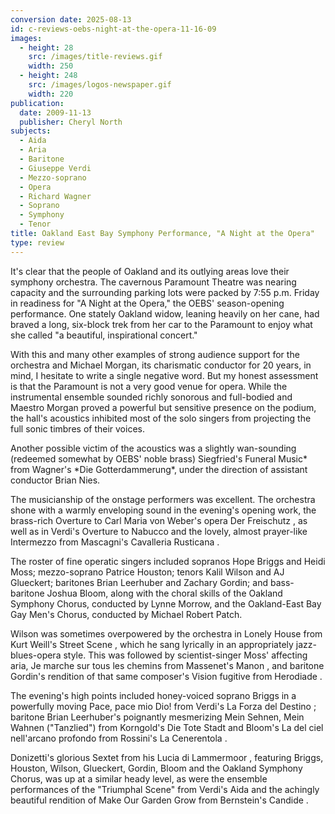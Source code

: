 ```yaml
---
conversion date: 2025-08-13
id: c-reviews-oebs-night-at-the-opera-11-16-09
images:
  - height: 28
    src: /images/title-reviews.gif
    width: 250
  - height: 248
    src: /images/logos-newspaper.gif
    width: 220
publication:
  date: 2009-11-13
  publisher: Cheryl North
subjects:
  - Aida
  - Aria
  - Baritone
  - Giuseppe Verdi
  - Mezzo-soprano
  - Opera
  - Richard Wagner
  - Soprano
  - Symphony
  - Tenor
title: Oakland East Bay Symphony Performance, "A Night at the Opera"
type: review
---
```


It's clear that the people of Oakland and its outlying areas love their symphony orchestra. The cavernous Paramount Theatre was nearing capacity and the surrounding parking lots were packed by 7:55 p.m. Friday in readiness for "A Night at the Opera," the OEBS' season-opening performance. One stately Oakland widow, leaning heavily on her cane, had braved a long, six-block trek from her car to the Paramount to enjoy what she called "a beautiful, inspirational concert."

With this and many other examples of strong audience support for the orchestra and Michael Morgan, its charismatic conductor for 20 years, in mind, I hesitate to write a single negative word. But my honest assessment is that the Paramount is not a very good venue for opera. While the instrumental ensemble sounded richly sonorous and full-bodied and Maestro Morgan proved a powerful but sensitive presence on the podium, the hall's acoustics inhibited most of the solo singers from projecting the full sonic timbres of their voices.

Another possible victim of the acoustics was a slightly wan-sounding (redeemed somewhat by OEBS' noble brass) Siegfried's Funeral Music* from Wagner's *Die Gotterdammerung\*, under the direction of assistant conductor Brian Nies.

The musicianship of the onstage performers was excellent. The orchestra shone with a warmly enveloping sound in the evening's opening work, the brass-rich Overture to Carl Maria von Weber's opera  Der Freischutz , as well as in Verdi's Overture to  Nabucco  and the lovely, almost prayer-like  Intermezzo  from Mascagni's  Cavalleria Rusticana .

The roster of fine operatic singers included sopranos Hope Briggs and Heidi Moss; mezzo-soprano Patrice Houston; tenors Kalil Wilson and AJ Glueckert; baritones Brian Leerhuber and Zachary Gordin; and bass-baritone Joshua Bloom, along with the choral skills of the Oakland Symphony Chorus, conducted by Lynne Morrow, and the Oakland-East Bay Gay Men's Chorus, conducted by Michael Robert Patch.

Wilson was sometimes overpowered by the orchestra in  Lonely House  from Kurt Weill's  Street Scene , which he sang lyrically in an appropriately jazz-blues-opera style. This was followed by scientist-singer Moss' affecting aria,  Je marche sur tous les chemins  from Massenet's  Manon , and baritone Gordin's rendition of that same composer's  Vision fugitive  from  Herodiade .

The evening's high points included honey-voiced soprano Briggs in a powerfully moving  Pace, pace mio Dio!  from Verdi's  La Forza del Destino ; baritone Brian Leerhuber's poignantly mesmerizing  Mein Sehnen, Mein Wahnen  ("Tanzlied") from Korngold's  Die Tote Stadt  and Bloom's  La del ciel nell'arcano profondo  from Rossini's  La Cenerentola .

Donizetti's glorious Sextet from his  Lucia di Lammermoor , featuring Briggs, Houston, Wilson, Glueckert, Gordin, Bloom and the Oakland Symphony Chorus, was up at a similar heady level, as were the ensemble performances of the "Triumphal Scene" from Verdi's  Aida  and the achingly beautiful rendition of  Make Our Garden Grow  from Bernstein's  Candide .



